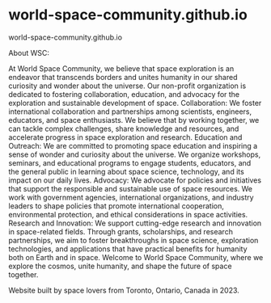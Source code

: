 # world-space-community.github.io
world-space-community.github.io

About WSC: 

At World Space Community, we believe that space exploration is an endeavor that transcends borders and unites humanity in our shared curiosity and wonder about the universe. Our non-profit organization is dedicated to fostering collaboration, education, and advocacy for the exploration and sustainable development of space. Collaboration: We foster international collaboration and partnerships among scientists, engineers, educators, and space enthusiasts. We believe that by working together, we can tackle complex challenges, share knowledge and resources, and accelerate progress in space exploration and research. Education and Outreach: We are committed to promoting space education and inspiring a sense of wonder and curiosity about the universe. We organize workshops, seminars, and educational programs to engage students, educators, and the general public in learning about space science, technology, and its impact on our daily lives. Advocacy: We advocate for policies and initiatives that support the responsible and sustainable use of space resources. We work with government agencies, international organizations, and industry leaders to shape policies that promote international cooperation, environmental protection, and ethical considerations in space activities. Research and Innovation: We support cutting-edge research and innovation in space-related fields. Through grants, scholarships, and research partnerships, we aim to foster breakthroughs in space science, exploration technologies, and applications that have practical benefits for humanity both on Earth and in space. Welcome to World Space Community, where we explore the cosmos, unite humanity, and shape the future of space together.

Website built by space lovers from Toronto, Ontario, Canada in 2023. 